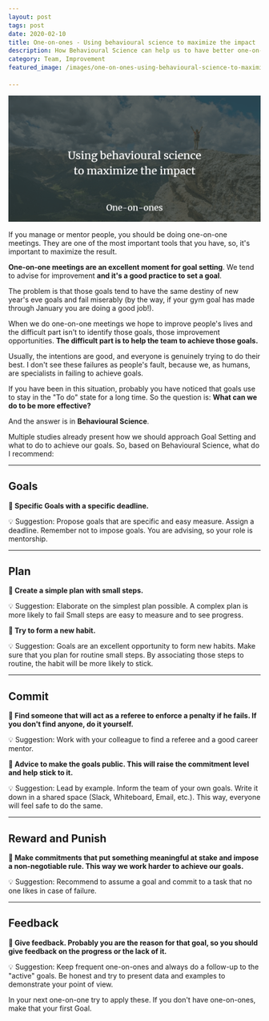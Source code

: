 ```yaml
---
layout: post
tags: post
date: 2020-02-10
title: One-on-ones - Using behavioural science to maximize the impact
description: How Behavioural Science can help us to have better one-on-ones.
category: Team, Improvement
featured_image: /images/one-on-ones-using-behavioural-science-to-maximize-the-impact.png

---
```


![One-on-ones - Using behavioural science to maximize the impact.](/images/one-on-ones-using-behavioural-science-to-maximize-the-impact.png)

If you manage or mentor people, you should be doing one-on-one meetings.
They are one of the most important tools that you have, so, it's important to maximize the result.

**One-on-one meetings are an excellent moment for goal setting**.
We tend to advise for improvement **and it's a good practice to set a goal**.

The problem is that those goals tend to have the same destiny of new year's eve goals and fail miserably (by the way, if your gym goal has made through January you are doing a good job!).

When we do one-on-one meetings we hope to improve people's lives and the difficult part isn't to identify those goals, those improvement opportunities.
**The difficult part is to help the team to achieve those goals.**

Usually, the intentions are good, and everyone is genuinely trying to do their best.
I don't see these failures as people's fault, because we, as humans, are specialists in failing to achieve goals.

If you have been in this situation, probably you have noticed that goals use to stay in the "To do" state for a long time.
So the question is: **What can we do to be more effective?**

And the answer is in **Behavioural Science**.

Multiple studies already present how we should approach Goal Setting and what to do to achieve our goals. So, based on Behavioural Science, what do I recommend:

---

## Goals

**🎯 Specific Goals with a specific deadline.**

💡 Suggestion: Propose goals that are specific and easy measure. Assign a deadline.
Remember not to impose goals. You are advising, so your role is mentorship.

---

## Plan

**🎯 Create a simple plan with small steps.**

💡 Suggestion: Elaborate on the simplest plan possible. A complex plan is more likely to fail
Small steps are easy to measure and to see progress.

**🎯 Try to form a new habit.**

💡 Suggestion: Goals are an excellent opportunity to form new habits.
Make sure that you plan for routine small steps.
By associating those steps to routine, the habit will be more likely to stick.

---

## Commit

**🎯 Find someone that will act as a referee to enforce a penalty if he fails. If you don't find anyone, do it yourself.**

💡 Suggestion: Work with your colleague to find a referee and a good career mentor.

**🎯 Advice to make the goals public. This will raise the commitment level and help stick to it.**

💡 Suggestion: Lead by example. Inform the team of your own goals. Write it down in a shared space (Slack, Whiteboard, Email, etc.).
This way, everyone will feel safe to do the same.

---

## Reward and Punish

**🎯 Make commitments that put something meaningful at stake and impose a non-negotiable rule. This way we work harder to achieve our goals.**

💡 Suggestion: Recommend to assume a goal and commit to a task that no one likes in case of failure.

---

## Feedback

**🎯 Give feedback. Probably you are the reason for that goal, so you should give feedback on the progress or the lack of it.**

💡 Suggestion: Keep frequent one-on-ones and always do a follow-up to the "active" goals.
Be honest and try to present data and examples to demonstrate your point of view.

In your next one-on-one try to apply these. If you don't have one-on-ones, make that your first Goal.
